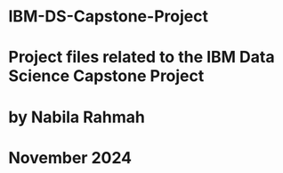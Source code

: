 # IBM-DS-Capstone-Project
# Project files related to the IBM Data Science Capstone Project
# by Nabila Rahmah
# November 2024
